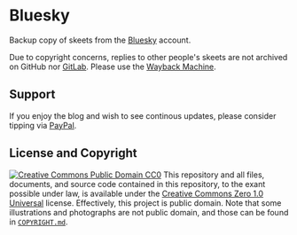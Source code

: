 # Bluesky
Backup copy of skeets from the [Bluesky](https://bsky.app/profile/rikaklassen.bsky.social) account.

Due to copyright concerns, replies to other people's skeets are not archived on GitHub nor [GitLab](https://gitlab.com/rikaklassen/Bluesky). Please use the [Wayback Machine](https://web.archive.org/web/*/https://bsky.app/profile/rikaklassen.bsky.social*).
## Support
If you enjoy the blog and wish to see continous updates, please consider tipping via [PayPal](https://paypal.me/dessi66).
## License and Copyright
[![Creative Commons Public Domain CC0](https://licensebuttons.net/p/zero/1.0/80x15.png)](http://creativecommons.org/publicdomain/zero/1.0/)
This repository and all files, documents, and source code contained in this repository, to the exant possible under law, is available under the [Creative Commons Zero 1.0 Universal](http://creativecommons.org/publicdomain/zero/1.0/) license. Effectively, this project is public domain. Note that some illustrations and photographs are not public domain, and those can be found in [`COPYRIGHT.md`](./COPYRIGHT.md).
